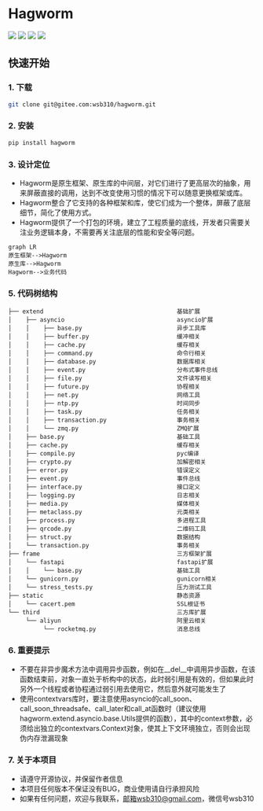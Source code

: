 # Hagworm

![](https://img.shields.io/pypi/v/hagworm.svg)
![](https://img.shields.io/pypi/format/hagworm.svg)
![](https://img.shields.io/pypi/implementation/hagworm.svg)
![](https://img.shields.io/pypi/pyversions/hagworm.svg)



## 快速开始



### 1. 下载

```bash
git clone git@gitee.com:wsb310/hagworm.git
```



### 2. 安装

```bash
pip install hagworm
```



### 3. 设计定位

* Hagworm是原生框架、原生库的中间层，对它们进行了更高层次的抽象，用来屏蔽直接的调用，达到不改变使用习惯的情况下可以随意更换框架或库。
* Hagworm整合了它支持的各种框架和库，使它们成为一个整体，屏蔽了底层细节，简化了使用方式。
* Hagworm提供了一个打包的环境，建立了工程质量的底线，开发者只需要关注业务逻辑本身，不需要再关注底层的性能和安全等问题。

```mermaid
graph LR
原生框架-->Hagworm
原生库-->Hagworm
Hagworm-->业务代码
```



### 5. 代码树结构

```text
├── extend                                      基础扩展
│    ├── asyncio                                asyncio扩展
│    │    ├── base.py                           异步工具库
│    │    ├── buffer.py                         缓冲相关
│    │    ├── cache.py                          缓存相关
│    │    ├── command.py                        命令行相关
│    │    ├── database.py                       数据库相关
│    │    ├── event.py                          分布式事件总线
│    │    ├── file.py                           文件读写相关
│    │    ├── future.py                         协程相关
│    │    ├── net.py                            网络工具
│    │    ├── ntp.py                            时间同步
│    │    ├── task.py                           任务相关
│    │    ├── transaction.py                    事务相关
│    │    └── zmq.py                            ZMQ扩展
│    ├── base.py                                基础工具
│    ├── cache.py                               缓存相关
│    ├── compile.py                             pyc编译
│    ├── crypto.py                              加解密相关
│    ├── error.py                               错误定义
│    ├── event.py                               事件总线
│    ├── interface.py                           接口定义
│    ├── logging.py                             日志相关
│    ├── media.py                               媒体相关
│    ├── metaclass.py                           元类相关
│    ├── process.py                             多进程工具
│    ├── qrcode.py                              二维码工具
│    ├── struct.py                              数据结构
│    └── transaction.py                         事务相关
├── frame                                       三方框架扩展
│    └── fastapi                                fastapi扩展
│    │    └── base.py                           基础工具
│    └── gunicorn.py                            gunicorn相关
│    └── stress_tests.py                        压力测试工具
├── static                                      静态资源
│    └── cacert.pem                             SSL根证书
└── third                                       三方库扩展
     └── aliyun                                 阿里云相关
          └── rocketmq.py                       消息总线
```



### 6. 重要提示

* 不要在非异步魔术方法中调用异步函数，例如在__del__中调用异步函数，在该函数结束前，对象一直处于析构中的状态，此时弱引用是有效的，但如果此时另外一个线程或者协程通过弱引用去使用它，然后意外就可能发生了
* 使用contextvars库时，要注意使用asyncio的call_soon、call_soon_threadsafe、call_later和call_at函数时（建议使用hagworm.extend.asyncio.base.Utils提供的函数），其中的context参数，必须给出独立的contextvars.Context对象，使其上下文环境独立，否则会出现伪内存泄漏现象



### 7. 关于本项目

* 请遵守开源协议，并保留作者信息
* 本项目任何版本不保证没有BUG，商业使用请自行承担风险
* 如果有任何问题，欢迎与我联系，邮箱wsb310@gmail.com，微信号wsb310
